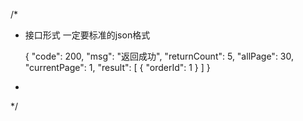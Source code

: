 /*
*  接口形式    一定要标准的json格式
	
	{
	  	"code": 200,
	  	"msg": "返回成功",
	  	"returnCount": 5,
	  	"allPage": 30,
	  	"currentPage": 1,
	  	"result": [
	    	{
	      	"orderId": 1
	    	}
	  	]
	}

*
*/































